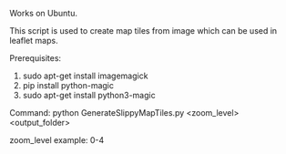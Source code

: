 Works on Ubuntu.

This script is used to create map tiles from image which can be used in leaflet maps.

Prerequisites:
1. sudo apt-get install imagemagick
2. pip install python-magic
3. sudo apt-get install python3-magic

Command: python GenerateSlippyMapTiles.py <imagePath> <zoom_level> <output_folder>

zoom_level example: 0-4
